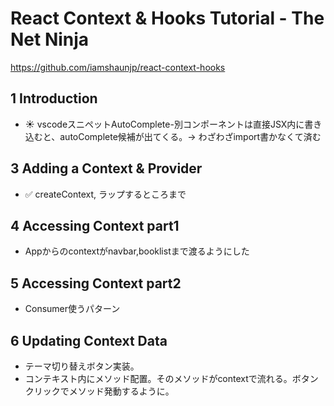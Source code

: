 # React Context & Hooks Tutorial - The Net Ninja

https://github.com/iamshaunjp/react-context-hooks

## 1 Introduction

- :sunny: vscodeスニペットAutoComplete-別コンポーネントは直接JSX内に書き込むと、autoComplete候補が出てくる。-> わざわざimport書かなくて済む

## 3 Adding a Context & Provider

- :white_check_mark: createContext, ラップするところまで

## 4 Accessing Context part1

- Appからのcontextがnavbar,booklistまで渡るようにした

## 5 Accessing Context part2

- Consumer使うパターン

## 6 Updating Context Data

- テーマ切り替えボタン実装。
- コンテキスト内にメソッド配置。そのメソッドがcontextで流れる。ボタンクリックでメソッド発動するように。

